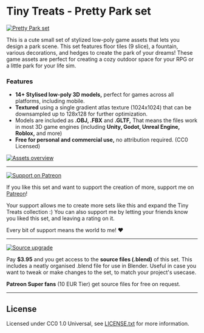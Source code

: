 # Tiny Treats - Pretty Park set

[![Pretty Park set](https://img.itch.zone/aW1nLzE3MzkyMjYzLnBuZw==/original/9clsb2.png)](https://tinytreats.itch.io/pretty-park)

This is a cute small set of stylized low-poly game assets that lets you design a park scene. This set features floor tiles (9 slice), a fountain, various decorations, and hedges to create the park of your dreams! These game assets are perfect for creating a cozy outdoor space for your RPG or a little park for your life sim. 

### Features

- **14+ Stylised low-poly 3D models,** perfect for games across all platforms, including mobile.
- **Textured** using a single gradient atlas texture (1024x1024) that can be downsampled up to 128x128 for further optimization.
- Models are included as **.OBJ, .FBX** and **.GLTF,** That means the files work in most 3D game engines (including **Unity, Godot, Unreal Engine, Roblox,** and more)
- **Free for personal and commercial use,** no attribution required. (CC0 Licensed)

[![Assets overview](https://img.itch.zone/aW1hZ2UvMjkwNzY5My8xNzM5NTA2My5wbmc=/original/xdOKQX.png)](https://tinytreats.itch.io/pretty-park)

<hr>

[![Support on Patreon](https://img.itch.zone/aW1nLzE3MzUyMTA0LnBuZw==/original/XXmgKx.png)](https://www.patreon.com/tinytreats)

If you like this set and want to support the creation of more, support me on [Patreon](https://www.patreon.com/tinytreats)!

Your support allows me to create more sets like this and expand the Tiny Treats collection :) You can also support me by letting your friends know you liked this set, and leaving a rating on it.

Every bit of support means the world to me! ❤️

<hr>

[![Source upgrade](https://img.itch.zone/aW1nLzE3MzI0NjU3LnBuZw==/original/QX1mok.png)](https://tinytreats.itch.io/pretty-park)

Pay **$3.95** and you get access to the **source files (.blend)** of this set. This includes a neatly organised .blend file for use in Blender. Useful in case you want to tweak or make changes to the set, to match your project's usecase.

**Patreon Super fans** (10 EUR Tier) get source files for free on request. 

<hr>

## License

Licensed under CC0 1.0 Universal, see [LICENSE.txt](LICENSE.txt) for more information.
